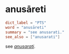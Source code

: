 # anusāreti

``` toml
dict_label = "PTS"
word = "anusāreti"
summary = "see anusarati."
see_also = ["anusarati"]
```

see *[anusarati](anusarati.md)*.

